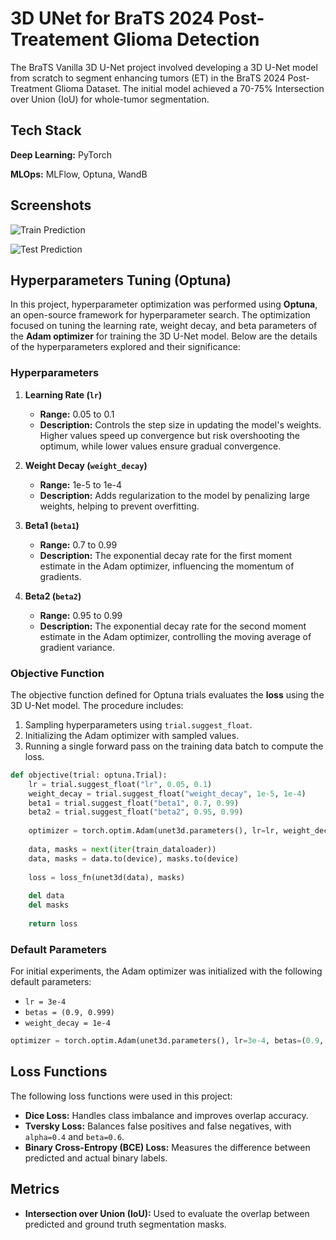 # 3D UNet for BraTS 2024 Post-Treatement Glioma Detection

The BraTS Vanilla 3D U-Net project involved developing a 3D U-Net model from scratch to segment enhancing tumors (ET) in the BraTS 2024 Post-Treatment Glioma Dataset. The initial model achieved a 70-75% Intersection over Union (IoU) for whole-tumor segmentation.




## Tech Stack

**Deep Learning:** PyTorch

**MLOps:** MLFlow, Optuna, WandB




## Screenshots

![Train Prediction](https://cdn.discordapp.com/attachments/762386959389556760/1333285697574141952/image.png?ex=67985691&is=67970511&hm=eab2510cadeefa3456d1e8ef7ec882f11b65479b6922e55bdbeb4f24ee45cfb1&)

![Test Prediction](https://cdn.discordapp.com/attachments/762386959389556760/1333285989338054707/image.png?ex=679856d7&is=67970557&hm=0396153319fd9ba61a34e8001e33a449a278c10320cb7239330f93ec1b54e929&)




## Hyperparameters Tuning (Optuna)

In this project, hyperparameter optimization was performed using **Optuna**, an open-source framework for hyperparameter search. The optimization focused on tuning the learning rate, weight decay, and beta parameters of the **Adam optimizer** for training the 3D U-Net model. Below are the details of the hyperparameters explored and their significance:

### Hyperparameters
1. **Learning Rate (`lr`)**
   - **Range:** 0.05 to 0.1
   - **Description:** Controls the step size in updating the model's weights. Higher values speed up convergence but risk overshooting the optimum, while lower values ensure gradual convergence.

2. **Weight Decay (`weight_decay`)**
   - **Range:** 1e-5 to 1e-4
   - **Description:** Adds regularization to the model by penalizing large weights, helping to prevent overfitting.

3. **Beta1 (`beta1`)**
   - **Range:** 0.7 to 0.99
   - **Description:** The exponential decay rate for the first moment estimate in the Adam optimizer, influencing the momentum of gradients.

4. **Beta2 (`beta2`)**
   - **Range:** 0.95 to 0.99
   - **Description:** The exponential decay rate for the second moment estimate in the Adam optimizer, controlling the moving average of gradient variance.

### Objective Function
The objective function defined for Optuna trials evaluates the **loss** using the 3D U-Net model. The procedure includes:
1. Sampling hyperparameters using `trial.suggest_float`.
2. Initializing the Adam optimizer with sampled values.
3. Running a single forward pass on the training data batch to compute the loss.

```python
def objective(trial: optuna.Trial):
    lr = trial.suggest_float("lr", 0.05, 0.1)
    weight_decay = trial.suggest_float("weight_decay", 1e-5, 1e-4)
    beta1 = trial.suggest_float("beta1", 0.7, 0.99)
    beta2 = trial.suggest_float("beta2", 0.95, 0.99)
    
    optimizer = torch.optim.Adam(unet3d.parameters(), lr=lr, weight_decay=weight_decay, betas=(beta1, beta2))
    
    data, masks = next(iter(train_dataloader))
    data, masks = data.to(device), masks.to(device)
    
    loss = loss_fn(unet3d(data), masks)
    
    del data
    del masks
    
    return loss
```

### Default Parameters
For initial experiments, the Adam optimizer was initialized with the following default parameters:
- `lr = 3e-4`
- `betas = (0.9, 0.999)`
- `weight_decay = 1e-4`

```python
optimizer = torch.optim.Adam(unet3d.parameters(), lr=3e-4, betas=(0.9, 0.999), weight_decay=1e-4)
```

## Loss Functions

The following loss functions were used in this project:  
- **Dice Loss:** Handles class imbalance and improves overlap accuracy.  
- **Tversky Loss:** Balances false positives and false negatives, with `alpha=0.4` and `beta=0.6`.  
- **Binary Cross-Entropy (BCE) Loss:** Measures the difference between predicted and actual binary labels.


## Metrics

- **Intersection over Union (IoU):** Used to evaluate the overlap between predicted and ground truth segmentation masks.








